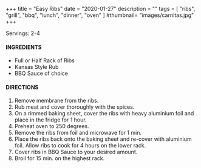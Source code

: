 +++
title = "Easy Ribs"
date = "2020-01-27"
description = ""
tags = [
    "ribs",
    "grill",
    "bbq",
    "lunch",
    "dinner",
    "oven"
]
#thumbnail= "images/carnitas.jpg"
+++

Servings: 2-4<!--more-->

#### INGREDIENTS 

* Full or Half Rack of Ribs 
* Kansas Style Rub 
* BBQ Sauce of choice 

#### DIRECTIONS 

1. Remove membrane from the ribs. 
2. Rub meat and cover thoroughly with the spices. 
3. On a rimmed baking sheet, cover the ribs with heavy aluminium foil and place in the fridge for 1 hour. 
4. Preheat oven to 250 degrees. 
5. Remove the ribs from foil and microwave for 1 min. 
6. Place the ribs back onto the baking sheet and re-cover with aluminium foil. Allow ribs to cook for 4 hours on the lower rack. 
7. Cover ribs in BBQ Sauce to your desired amount. 
8. Broil for 15 min. on the highest rack. 
